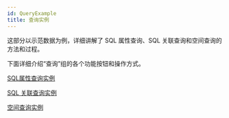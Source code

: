 ```yaml
---
id: QueryExample
title: 查询实例
---
```

这部分以示范数据为例，详细讲解了 SQL 属性查询、SQL 关联查询和空间查询的方法和过程。

下面详细介绍“查询”组的各个功能按钮和操作方式。

 [SQL属性查询实例](SQLQuery_Example)

 [SQL 关联查询实例](SQLQuery_Related)


 [空间查询实例](SpatialQuery_Example)
